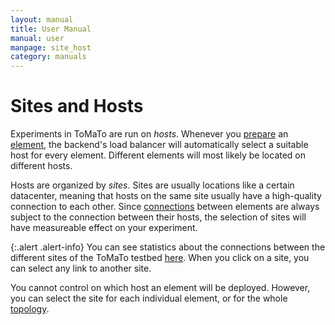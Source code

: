 ```yaml
---
layout: manual
title: User Manual
manual: user
manpage: site_host
category: manuals
---
```


# Sites and Hosts

Experiments in ToMaTo are run on _hosts_. Whenever you [prepare](../element/action#prepare) an [element](../element), the backend's load balancer will automatically select a suitable host for every element. Different elements will most likely be located on different hosts.

Hosts are organized by _sites_. Sites are usually locations like a certain datacenter, meaning that hosts on the same site usually have a high-quality connection to each other. Since [connections](../connection) between elements are always subject to the connection between their hosts, the selection of sites will have measureable effect on your experiment.

{:.alert .alert-info}
You can see statistics about the connections between the different sites of the ToMaTo testbed [here](https://master.tomato-lab.org/map/). When you click on a site, you can select any link to another site.

You cannot control on which host an element will be deployed. However, you can select the site for each individual element, or for the whole [topology](../topology).
